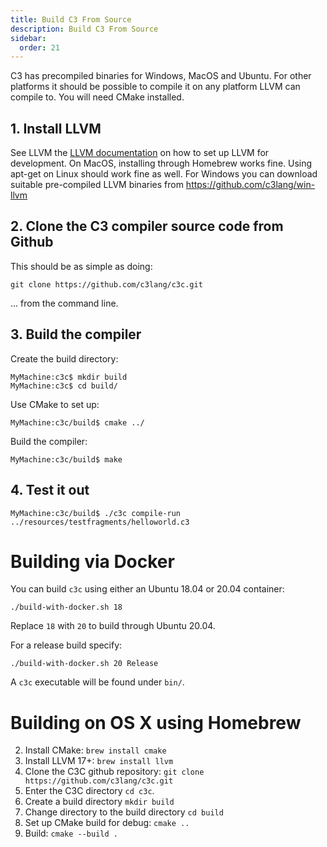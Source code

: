 ```yaml
---
title: Build C3 From Source
description: Build C3 From Source
sidebar:
  order: 21
---
```

C3 has precompiled binaries for Windows, MacOS and Ubuntu. 
For other platforms it should be possible to compile it on any platform LLVM can compile to. You will need CMake installed.

## 1. Install LLVM

See LLVM the [LLVM documentation](https://llvm.org/docs/GettingStarted.html) on how to set up LLVM for development. On MacOS, installing through Homebrew works fine.
Using apt-get on Linux should work fine as well. For Windows you can download suitable pre-compiled LLVM binaries
from https://github.com/c3lang/win-llvm

## 2. Clone the C3 compiler source code from Github

This should be as simple as doing:

```
git clone https://github.com/c3lang/c3c.git
```

... from the command line.

## 3. Build the compiler

Create the build directory:

```
MyMachine:c3c$ mkdir build
MyMachine:c3c$ cd build/
```

Use CMake to set up:

```
MyMachine:c3c/build$ cmake ../
```

Build the compiler:

```
MyMachine:c3c/build$ make
```

## 4. Test it out

```
MyMachine:c3c/build$ ./c3c compile-run ../resources/testfragments/helloworld.c3
```

# Building via Docker

You can build `c3c` using either an Ubuntu 18.04 or 20.04 container:

```
./build-with-docker.sh 18
```

Replace `18` with `20` to build through Ubuntu 20.04.

For a release build specify:
```
./build-with-docker.sh 20 Release
```

A `c3c` executable will be found under `bin/`.

# Building on OS X using Homebrew

2. Install CMake: `brew install cmake`
3. Install LLVM 17+: `brew install llvm`
4. Clone the C3C github repository: `git clone https://github.com/c3lang/c3c.git`
5. Enter the C3C directory `cd c3c`.
6. Create a build directory `mkdir build`
7. Change directory to the build directory `cd build`
8. Set up CMake build for debug: `cmake ..`
9. Build: `cmake --build .`
